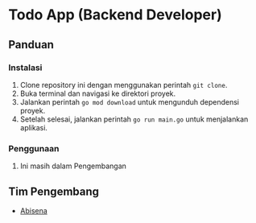 # Todo App (Backend Developer)

## Panduan

### Instalasi

1. Clone repository ini dengan menggunakan perintah `git clone`.
2. Buka terminal dan navigasi ke direktori proyek.
3. Jalankan perintah `go mod download` untuk mengunduh dependensi proyek.
4. Setelah selesai, jalankan perintah `go run main.go` untuk menjalankan aplikasi.

### Penggunaan

1. Ini masih dalam Pengembangan

## Tim Pengembang

- [Abisena](https://github.com/Abisena)

